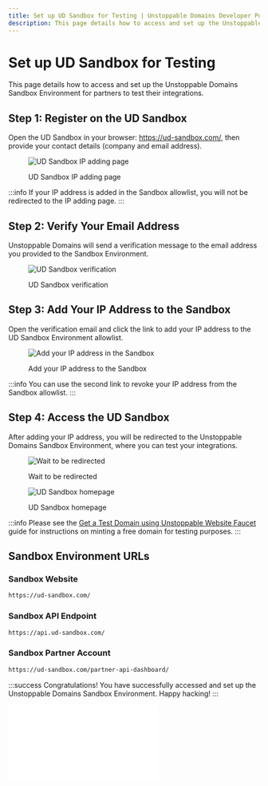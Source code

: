```yaml
---
title: Set up UD Sandbox for Testing | Unstoppable Domains Developer Portal
description: This page details how to access and set up the Unstoppable Domains Sandbox Environment for partners to test their integrations.
---
```


# Set up UD Sandbox for Testing

This page details how to access and set up the Unstoppable Domains Sandbox Environment for partners to test their integrations.

## Step 1: Register on the UD Sandbox

Open the UD Sandbox in your browser: <https://ud-sandbox.com/>, then provide your contact details (company and email address).

<figure>

![UD Sandbox IP adding page](/images/ud-sandbox-ip-adding.png '#width=60%;')

<figcaption>UD Sandbox IP adding page</figcaption>
</figure>

:::info
If your IP address is added in the Sandbox allowlist, you will not be redirected to the IP adding page.
:::

## Step 2: Verify Your Email Address

Unstoppable Domains will send a verification message to the email address you provided to the Sandbox Environment.

<figure>

![UD Sandbox verification](/images/ud-sandbox-verification.png '#width=40%;')

<figcaption>UD Sandbox verification</figcaption>
</figure>

## Step 3: Add Your IP Address to the Sandbox

Open the verification email and click the link to add your IP address to the UD Sandbox Environment allowlist.

<figure>

![Add your IP address in the Sandbox](/images/ud-sandbox-ip-adding-links.png '#width=80%;')

<figcaption>Add your IP address to the Sandbox</figcaption>
</figure>

:::info
You can use the second link to revoke your IP address from the Sandbox allowlist.
:::

## Step 4: Access the UD Sandbox

After adding your IP address, you will be redirected to the Unstoppable Domains Sandbox Environment, where you can test your integrations.

<figure>

![Wait to be redirected](/images/ud-sandbox-redirection.png '#width=80%;')

<figcaption>Wait to be redirected</figcaption>
</figure>

<figure>

![UD Sandbox homepage](/images/ud-sandbox-home.png '#width=80%;')

<figcaption>UD Sandbox homepage</figcaption>
</figure>

:::info
Please see the [Get a Test Domain using Unstoppable Website Faucet](/getting-started/test-domains/faucet.md) guide for instructions on minting a free domain for testing purposes.
:::

## Sandbox Environment URLs

### Sandbox Website

```bash
https://ud-sandbox.com/
```

### Sandbox API Endpoint

```bash
https://api.ud-sandbox.com/
```

### Sandbox Partner Account

```bash
https://ud-sandbox.com/partner-api-dashboard/
```

:::success Congratulations!
You have successfully accessed and set up the Unstoppable Domains Sandbox Environment. Happy hacking!
:::

<embed src="/snippets/_discord.md" />
